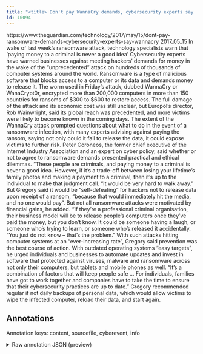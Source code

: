 ```yaml
---
title: "<title> Don't pay WannaCry demands, cybersecurity experts say   </title>"
id: 10094
---
```


<title> Don't pay WannaCry demands, cybersecurity experts say   </title>
<source> https://www.theguardian.com/technology/2017/may/15/dont-pay-ransomware-demands-cybersecurity-experts-say-wannacry </source>
<date> 2017_05_15 </date>
<text>
In wake of last week’s ransomware attack, technology specialists warn that ‘paying money to a criminal is never a good idea’
Cybersecurity experts have warned businesses against meeting hackers’ demands for money in the wake of the “unprecedented” attack on hundreds of thousands of computer systems around the world.
Ransomware is a type of malicious software that blocks access to a computer or its data and demands money to release it. The worm used in Friday’s attack, dubbed WannaCry or WanaCrypt0r, encrypted more than 200,000 computers in more than 150 countries for ransoms of $300 to $600 to restore access.
The full damage of the attack and its economic cost was still unclear, but Europol’s director, Rob Wainwright, said its global reach was precedented, and more victims were likely to become known in the coming days.
The extent of the WannaCry attack prompted questions about what to do in the event of a ransomware infection, with many experts advising against paying the ransom, saying not only could it fail to release the data, it could expose victims to further risk.
Peter Coroneos, the former chief executive of the Internet Industry Association and an expert on cyber policy, said whether or not to agree to ransomware demands presented practical and ethical dilemmas.
“These people are criminals, and paying money to a criminal is never a good idea. However, if it’s a trade-off between losing your lifetime’s family photos and making a payment to a criminal, then it’s up to the individual to make that judgment call.
“It would be very hard to walk away.”
But Gregory said it would be “self-defeating” for hackers not to release data upon receipt of a ransom, “because that would immediately hit the media, and no one would pay”.
But not all ransomware attacks were motivated by financial gains, he added.
“If they’re a professional criminal organisation, their business model will be to release people’s computers once they’ve paid the money, but you don’t know. It could be someone having a laugh, or someone who’s trying to learn, or someone who’s released it accidentally.
“You just do not know – that’s the problem.”
With such attacks hitting computer systems at an “ever-increasing rate”, Gregory said prevention was the best course of action.
With outdated operating systems “easy targets”, he urged individuals and businesses to automate updates and invest in software that protected against viruses, malware and ransomware across not only their computers, but tablets and mobile phones as well.
“It’s a combination of factors that will keep people safe ... For individuals, families have got to work together and companies have to take the time to ensure that their cybersecurity practices are up to date.”
Gregory recommended regular if not daily backups of personal data, which would allow victims to wipe the infected computer, reload their data, and start again.
</text>



## Annotations

Annotation keys: content, sourcefile, cyberevent, info

<details>
<summary>Raw annotation JSON (preview)</summary>

```json
{
  "content": "In wake of last week\u2019s ransomware attack, technology specialists warn that \u2018paying money to a criminal is never a good idea\u2019 Cybersecurity experts have warned businesses against meeting hackers\u2019 demands for money in the wake of the \u201cunprecedented\u201d attack on hundreds of thousands of computer systems around the world. Ransomware is a type of malicious software that blocks access to a computer or its data and demands money to release it. The worm used in Friday\u2019s attack, dubbed WannaCry or WanaCrypt0r, encrypted more than 200,000 computers in more than 150 countries for ransoms of $300 to $600 to restore access. The full damage of the attack and its economic cost was still unclear, but Europol\u2019s director, Rob Wainwright, said its global reach was precedented, and more victims were likely to become known in the coming days. The extent of the WannaCry attack prompted questions about what to do in the event of a ransomware infection, with many experts advising against paying the ransom, saying not only could it fail to release the data, it could expose victims to further risk. Peter Coroneos, the former chief executive of the Internet Industry Association and an expert on cyber policy, said whether or not to agree to ransomware demands presented practical and ethical dilemmas. \u201cThese people are criminals, and paying money to a criminal is never a good idea. However, if it\u2019s a trade-off between losing your lifetime\u2019s family photos and making a payment to a criminal, then it\u2019s up to the individual to make that judgment call. \u201cIt would be very hard to walk away.\u201d But Gregory said it would be \u201cself-defeating\u201d for hackers not to release data upon receipt of a ransom, \u201cbecause that would immediately hit the media, and no one would pay\u201d. But not all ransomware attacks were motivated by financial gains, he added. \u201cIf they\u2019re a professional criminal organisation, their business model will be to release people\u2019s computers once they\u2019ve paid the money, but you don\u2019t know. It could be someone having a laugh, or someone who\u2019s trying to learn, or someone who\u2019s released it accidentally. \u201cYou just do not know \u2013 that\u2019s the problem.\u201d With such attacks hitting computer systems at an \u201cever-increasing rate\u201d, Gregory said prevention was the best course of action. With outdated operating systems \u201ceasy targets\u201d, he urged individuals and businesses to automate updates and invest in software that protected against viruses, malware and ransomware across not only their computers, but tablets and mobile phones as well. \u201cIt\u2019s a combination of factors that will keep people safe ... For individuals, families have got to work together and companies have to take the time to ensure that their cybersecurity practices are up to date.\u201d Gregory recommended regular if not daily backups of personal data, which would allow victims to wipe the infected computer, reload their data, and start again.",
  "sourcefile": "10094.txt",
  "cyberevent": {
    "hopper": [
      {
        "index": 0,
        "relation": "Same",
        "events": [
          {
            "index": "E3",
            "type": "Attack",
            "realis": "Actual",
            "nugget": {
              "startOffset": 195,
              "index": "T4",
              "endOffset": 212,
              "text": "demands for money"
            },
            "argument": [
              {
                "index": "T5",
                "text": "businesses",
                "endOffset": 169,
                "role": {
                  "type": "Victim"
                },
                "startOffset": 159,
                "type": "Organization"
              },
              {
                "index": "T34",
                "text": "hackers",
                "endOffset": 193,
                "role": {
                  "type":
```
</details>
